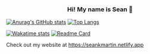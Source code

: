 <h3 align="center" > Hi! My name is Sean 👋 </h3>

[![Anurag's GitHub stats](https://github-readme-stats.vercel.app/api?username=seankmartin&count_private=true&theme=github_dark&show_icons=true)](https://github.com/anuraghazra/github-readme-stats)
[![Top Langs](https://github-readme-stats.vercel.app/api/top-langs/?username=seankmartin&layout=compact&card_width=350&langs_count=6&theme=github_dark&hide=jupyter%20notebook)](https://github.com/anuraghazra/github-readme-stats)

[![Wakatime stats](https://github-readme-stats.vercel.app/api/wakatime?username=seankmartin&theme=github_dark)](https://github.com/anuraghazra/github-readme-stats)
[![Readme Card](https://github-readme-stats.vercel.app/api/pin/?username=shanemomara&repo=neurochat&theme=github_dark&card_width=250)](https://github.com/anuraghazra/github-readme-stats)

Check out my website at https://seankmartin.netlify.app
